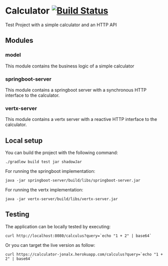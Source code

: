 # Calculator [![Build Status](https://travis-ci.org/jonalx/calculator.svg?branch=master)](https://travis-ci.org/jonalx/calculator)
Test Project with a simple calculator and an HTTP API

## Modules
### model
This module contains the business logic of a simple calculator

### springboot-server
This module contains a springboot server with a synchronous HTTP interface to the calculator.

### vertx-server
This module contains a vertx server with a reactive HTTP interface to the calculator.

## Local setup
You can build the project with the following command:

    ./gradlew build test jar shadowJar

For running the springboot implementation:

    java -jar springboot-server/build/libs/springboot-server.jar

For running the vertx implementation:

    java -jar vertx-server/build/libs/vertx-server.jar

## Testing
The application can be locally tested by executing:

    curl http://localhost:8080/calculus?query=`echo "1 + 2" | base64`

Or you can target the live version as follow:

    curl https://calculator-jonalx.herokuapp.com/calculus?query=`echo "1 + 2" | base64`
